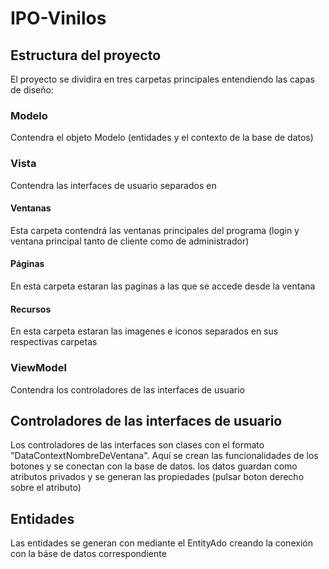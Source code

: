 # IPO-Vinilos
## Estructura del proyecto
El proyecto se dividira en tres carpetas principales entendiendo las capas de diseño:
### Modelo 
Contendra el objeto Modelo (entidades y el contexto de la base de datos)
### Vista
Contendra las interfaces de usuario separados en 
#### Ventanas
Esta carpeta contendrá las ventanas principales del programa (login y ventana principal tanto de cliente como de administrador)
#### Páginas
En esta carpeta estaran las paginas a las que se accede desde la ventana
#### Recursos
En esta carpeta estaran las imagenes e iconos separados en sus respectivas carpetas
### ViewModel
Contendra los controladores de las interfaces de usuario
## Controladores de las interfaces de usuario
Los controladores de las interfaces son clases con el formato "DataContextNombreDeVentana". Aquí se crean las funcionalidades de los botones y se conectan con la base de datos. los datos guardan como atributos privados y se generan las propiedades (pulsar boton derecho sobre el atributo)

## Entidades
Las entidades se generan con mediante el EntityAdo creando la conexión con la báse de datos correspondiente